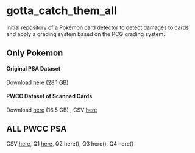 # gotta_catch_them_all
Initial repository of a Pokémon card detector to detect damages to cards and apply a grading system based on the PCG grading system. 


## Only Pokemon
#### Original PSA Dataset
Download [here](https://queensuca-my.sharepoint.com/:u:/g/personal/14bc30_queensu_ca/EUs_3g6t-LFJp_mZIXnY8zgBTXBMdifTUDrUcFF64eQOYw?e=6tmmY4) (28.1 GB)

#### PWCC Dataset of Scanned Cards
Download [here](https://queensuca-my.sharepoint.com/:u:/g/personal/14bc30_queensu_ca/EbrMLJuDvChGr9TMro-NCh4BOyC8QkG2JysPC7NXhlDCkg?e=R1JgLm) (16.5 GB)
, CSV [here](https://queensuca-my.sharepoint.com/:x:/g/personal/14bc30_queensu_ca/EaeHNDinsdVEsPw7DIWyAtkBHUCdjbtqUMYEgF2k5NnGLw?e=afEJcc)


## ALL PWCC PSA
CSV [here](https://queensuca-my.sharepoint.com/:x:/g/personal/14bc30_queensu_ca/EdHHeCyKtiZMgS5IlUlyxswBuCzIBs1a9rY-wVU0gJmwyA?e=FfSUz0),
Q1 [here](https://queensuca-my.sharepoint.com/:u:/g/personal/14bc30_queensu_ca/EVJ9MTaSiTdKpefxcrrgNNUBOQbNWm-Ft5WY-x96xSFJQQ?e=U6jPKD),
Q2 here(),
Q3 here(),
Q4 here()
